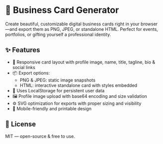 # 🧾 Business Card Generator

Create beautiful, customizable digital business cards right in your browser—and export them as PNG, JPEG, or standalone HTML. Perfect for events, portfolios, or gifting yourself a professional identity.

## ✨ Features

- 🎨 Responsive card layout with profile image, name, title, tagline, bio & social links
- 📦 Export options:
    - PNG & JPEG: static image snapshots
    - HTML: interactive standalone card with styles embedded
- 💾 Uses LocalStorage for persistent user data
- 🖼 Profile image upload with base64 encoding and size validation
- ⚙️ SVG optimization for exports with proper sizing and visibility
- 📱 Mobile-friendly and printable design

## 📜 License

MIT — open-source & free to use.
